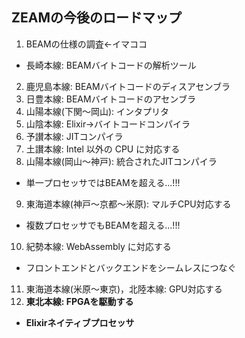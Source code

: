 ##  ZEAMの今後のロードマップ

1. BEAMの仕様の調査←イマココ
 * 長崎本線: BEAMバイトコードの解析ツール
2. 鹿児島本線: BEAMバイトコードのディスアセンブラ
3. 日豊本線: BEAMバイトコードのアセンブラ
4. 山陽本線(下関〜岡山): インタプリタ
5. 山陰本線: Elixir→バイトコードコンパイラ
6. 予讃本線: JITコンパイラ
7. 土讃本線: Intel 以外の CPU に対応する
8. 山陽本線(岡山〜神戸): 統合されたJITコンパイラ
  * 単一プロセッサではBEAMを超える...!!!
9. 東海道本線(神戸〜京都〜米原): マルチCPU対応する
  * 複数プロセッサでもBEAMを超える...!!!
10. 紀勢本線: WebAssembly に対応する
  * フロントエンドとバックエンドをシームレスにつなぐ
11. 東海道本線(米原〜東京)，北陸本線: GPU対応する
12. **東北本線: FPGAを駆動する**
  * **Elixirネイティブプロセッサ**